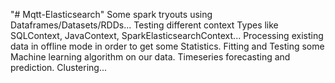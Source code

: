 "# Mqtt-Elasticsearch" 
Some spark tryouts using Dataframes/Datasets/RDDs...
Testing different context Types like SQLContext, JavaContext, SparkElasticsearchContext...
Processing existing data in offline mode in order to get some Statistics.
Fitting and Testing some Machine learning algorithm on our data.
Timeseries forecasting and prediction.
Clustering...
